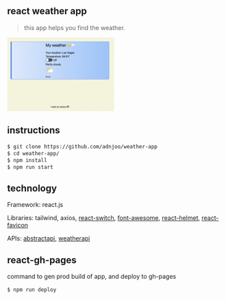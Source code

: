 ## react weather app

> this app helps you find the weather.

<a href='https://adnjoo.github.io/weather-app/'><img src='./scrn1.png' width='250px'></a>

## instructions
```
$ git clone https://github.com/adnjoo/weather-app
$ cd weather-app/
$ npm install
$ npm run start
```

## technology

Framework: react.js

Libraries: tailwind, axios, [react-switch](https://www.npmjs.com/package/react-switch), [font-awesome](https://fontawesome.com/), [react-helmet](https://github.com/nfl/react-helmet), [react-favicon](https://www.npmjs.com/package/react-favicon)

APIs: [abstractapi](https://www.abstractapi.com/), [weatherapi](https://www.weatherapi.com/)


## react-gh-pages

command to gen prod build of app, and deploy to gh-pages
```sh
$ npm run deploy
```
